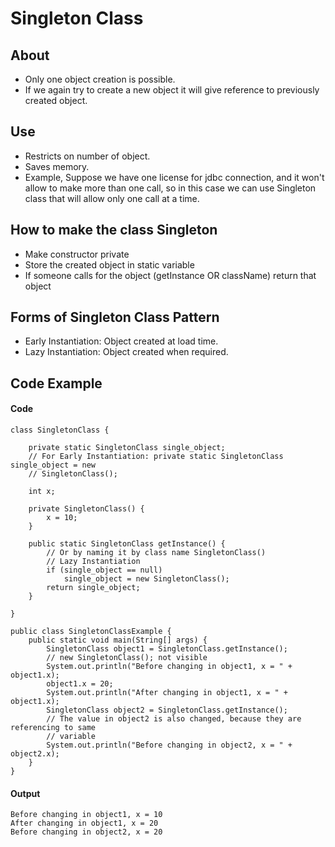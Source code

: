 
# Singleton Class

## About

- Only one object creation is possible.
- If we again try to create a new object it will give reference to previously created object.

## Use

- Restricts on number of object.
- Saves memory.
- Example, Suppose we have one license for jdbc connection, and it won't allow to make more than one call, so in this case we can use Singleton class that will allow only one call at a time.

## How to make the class Singleton

- Make constructor private
- Store the created object in static variable
- If someone calls for the object (getInstance OR className) return that object

## Forms of Singleton Class Pattern
- Early Instantiation: Object created at load time.
- Lazy Instantiation: Object created when required.

## Code Example

#### Code
```
class SingletonClass {

	private static SingletonClass single_object;
	// For Early Instantiation: private static SingletonClass single_object = new
	// SingletonClass();

	int x;

	private SingletonClass() {
		x = 10;
	}

	public static SingletonClass getInstance() {
		// Or by naming it by class name SingletonClass()
		// Lazy Instantiation
		if (single_object == null)
			single_object = new SingletonClass();
		return single_object;
	}

}

public class SingletonClassExample {
	public static void main(String[] args) {
		SingletonClass object1 = SingletonClass.getInstance();
		// new SingletonClass(); not visible
		System.out.println("Before changing in object1, x = " + object1.x);
		object1.x = 20;
		System.out.println("After changing in object1, x = " + object1.x);
		SingletonClass object2 = SingletonClass.getInstance();
		// The value in object2 is also changed, because they are referencing to same
		// variable
		System.out.println("Before changing in object2, x = " + object2.x);
	}
}
```

#### Output
```
Before changing in object1, x = 10
After changing in object1, x = 20
Before changing in object2, x = 20
```

